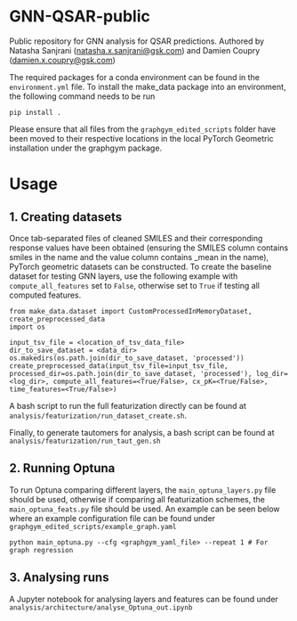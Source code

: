 # GNN-QSAR-public
Public repository for GNN analysis for QSAR predictions. Authored by Natasha Sanjrani (natasha.x.sanjrani@gsk.com) and Damien Coupry (damien.x.coupry@gsk.com)

The required packages for a conda environment can be found in the `environment.yml` file. To install the make_data package into an environment, the following command needs to be run

```
pip install .
```

Please ensure that all files from the `graphgym_edited_scripts` folder have been moved to their respective locations in the local PyTorch Geometric installation under the graphgym package.

# Usage
## 1. Creating datasets
Once tab-separated files of cleaned SMILES and their corresponding response values have been obtained (ensuring the SMILES column contains smiles in the name and the value column contains _mean in the name), PyTorch geometric datasets can be constructed. To create the baseline dataset for testing GNN layers, use the following example with `compute_all_features` set to `False`, otherwise set to `True` if testing all computed features.

```
from make_data.dataset import CustomProcessedInMemoryDataset, create_preprocessed_data
import os

input_tsv_file = <location_of_tsv_data_file>
dir_to_save_dataset = <data_dir>
os.makedirs(os.path.join(dir_to_save_dataset, 'processed'))
create_preprocessed_data(input_tsv_file=input_tsv_file, processed_dir=os.path.join(dir_to_save_dataset, 'processed'), log_dir=<log_dir>, compute_all_features=<True/False>, cx_pK=<True/False>, time_features=<True/False>)
```

A bash script to run the full featurization directly can be found at `analysis/featurization/run_dataset_create.sh`. 

Finally, to generate tautomers for analysis, a bash script can be found at `analysis/featurization/run_taut_gen.sh`

## 2. Running Optuna
To run Optuna comparing different layers, the `main_optuna_layers.py` file should be used, otherwise if comparing all featurization schemes, the `main_optuna_feats.py` file should be used. An example can be seen below where an example configuration file can be found under `graphgym_edited_scripts/example_graph.yaml`

```
python main_optuna.py --cfg <graphgym_yaml_file> --repeat 1 # For graph regression
```

## 3. Analysing runs
A Jupyter notebook for analysing layers and features can be found under `analysis/architecture/analyse_Optuna_out.ipynb`

